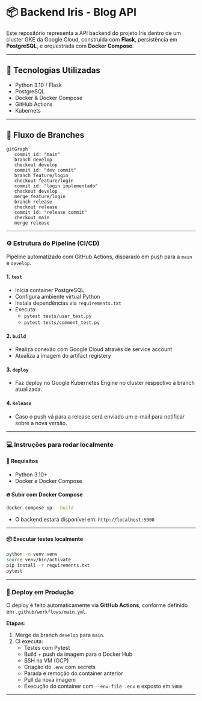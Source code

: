 # 📦 Backend Iris - Blog API

Este repositório representa a API backend do projeto Iris dentro de um cluster GKE da Google Cloud, construída com **Flask**, persistência em **PostgreSQL**, e orquestrada com **Docker Compose**.

---

## 🚀 Tecnologias Utilizadas

- Python 3.10 / Flask
- PostgreSQL
- Docker & Docker Compose
- GitHub Actions
- Kubernets

---

## 🌱 Fluxo de Branches

```mermaid
gitGraph
   commit id: "main"
   branch develop
   checkout develop
   commit id: "dev commit"
   branch feature/login
   checkout feature/login
   commit id: "login implementado"
   checkout develop
   merge feature/login
   branch release
   checkout release
   commit id: "release commit"
   checkout main
   merge release
```
---

### ⚙️ Estrutura do Pipeline (CI/CD)

Pipeline automatizado com GitHub Actions, disparado em push para a `main` e `develop`.

#### 1. `test`
- Inicia container PostgreSQL
- Configura ambiente virtual Python
- Instala dependências via `requirements.txt`
- Executa:
  - `pytest tests/user_test.py`
  - `pytest tests/comment_test.py`

#### 2. `build`
- Realiza conexão com Google Cloud através de service account
- Atualiza a imagem do artifact registery

#### 3. `deploy`
- Faz deploy no Google Kubernetes Engine no cluster respectivo à branch atualizada. 

#### 4. `Release`
- Caso o push vá para a release será enviado um e-mail para notificar sobre a nova versão. 

---

### 💻 Instruções para rodar localmente

#### 🔧 Requisitos

- Python 3.10+
- Docker e Docker Compose

#### 🔥 Subir com Docker Compose

```bash
docker-compose up --build
```

- O backend estará disponível em: `http://localhost:5000`

---

#### 📦 Executar testes localmente

```bash
python -m venv venv
source venv/bin/activate
pip install -r requirements.txt
pytest
```

---

### 🚢 Deploy em Produção

O deploy é feito automaticamente via **GitHub Actions**, conforme definido em `.github/workflows/main.yml`.

**Etapas:**

1. Merge da branch `develop` para `main`.
2. CI executa:
   -  Testes com Pytest
   -  Build + push da imagem para o Docker Hub
   -  SSH na VM (GCP)
   -  Criação do `.env` com secrets
   -  Parada e remoção do container anterior
   -  Pull da nova imagem
   -  Execução do container com `--env-file .env` e exposto em `5000`


---
